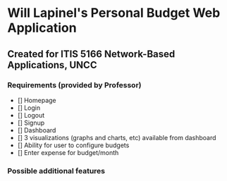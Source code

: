 # Will Lapinel's Personal Budget Web Application
## Created for ITIS 5166 Network-Based Applications, UNCC

### Requirements (provided by Professor)

- [] Homepage
- [] Login
- [] Logout
- [] Signup
- [] Dashboard
- [] 3 visualizations (graphs and charts, etc) available from dashboard
- [] Ability for user to configure budgets
- [] Enter expense for budget/month

### Possible additional features

#### 
